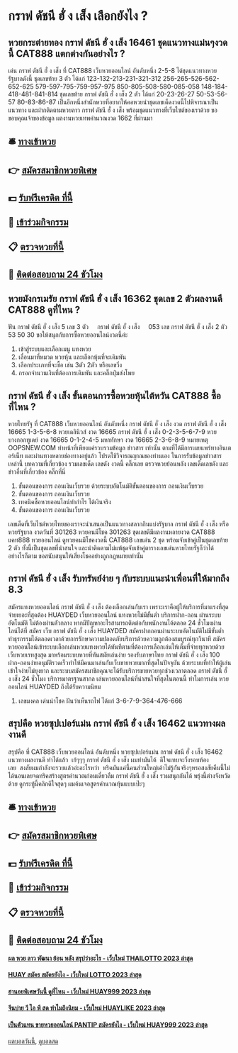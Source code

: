 # กราฟ ดัชนี ฮั่ ง เส็ง เลือกยังไง ?
## หวยกระต่ายทอง กราฟ ดัชนี ฮั่ ง เส็ง 16461 ชุดแนวทางแม่นๆงวดนี้ CAT888 แตกต่างกันอย่างไร ?
เด่น กราฟ ดัชนี ฮั่ ง เส็ง ที่ CAT888 เว็บหวยออนไลน์ อันดับหนึ่ง 2-5-8 ได้ชุดแนวทางหวยรัฐบาลดังนี้
ชุดเลขท้าย 3 ตัว ได้แก่
123-132-213-231-321-312
256-265-526-562-652-625
579-597-795-759-957-975
850-805-508-580-085-058
148-184-418-481-841-814
ชุดเลขท้าย กราฟ ดัชนี ฮั่ ง เส็ง 2 ตัว ได้แก่
20-23-26-27
50-53-56-57
80-83-86-87
เป็นอีกหนึ่งสำนักหวยที่อยากให้คอหวยนำชุดเลขเด็ดงวดนี้ไปพิจารณาเป็นแนวทาง และฝากติดตามหวยลาว กราฟ ดัชนี ฮั่ ง เส็ง พร้อมชุดแนวทางที่เว็บไซต์ของเราด้วย
ขอขอบคุณเจ้าของข้อมูล
ผลงานหวยเทพคำนวณงวด 1662 ที่ผ่านมา


## 🛎 [ทางเข้าหวย](https://bit.ly/3BG5bNw)
## 👉 [สมัครสมาชิกหวยพิเศษ](https://bit.ly/3BG5bNw)
## 💵 [รับฟรีเครดิต ที่นี้](https://bit.ly/3C3mvgS)
## 👑 [เข้าร่วมกิจกรรม](https://bit.ly/3C3mvgS)
## 📋 [ตรวจหวยที่นี้](https://bit.ly/3C3mvgS)
## 📱 [ติดต่อสอบถาม 24 ชัวโมง](https://bit.ly/3C3mvgS)

## หวยมังกรเมรัย กราฟ ดัชนี ฮั่ ง เส็ง 16362 ชุดเลข 2 ตัวผลงานดี CAT888 ดูที่ไหน ?
ฟัน กราฟ ดัชนี ฮั่ ง เส็ง 5
เลข 3 ตัว     กราฟ ดัชนี ฮั่ ง เส็ง     053
เลข กราฟ ดัชนี ฮั่ ง เส็ง 2 ตัว 53 50 30
ขอให้สนุกกับการซื้อหวยออนไลน์งวดนี้ค่ะ
1. เข้าสู่ระบบและเลือกเมนู แทงหวย
2. เลื่อนมาที่หมวด หวยหุ้น และเลือกหุ้นที่จะเดิมพัน
3. เลือกประเภทที่จะซื้อ เช่น 3ตัว 2ตัว หรือเลขวิ่ง
4. กรอกจำนวนเงินที่ต้องการเดิมพัน และคลิ๊กปุ่มส่งโพย

## กราฟ ดัชนี ฮั่ ง เส็ง ขั้นตอนการซื้อหวยหุ้นไต้หวัน CAT888 ซื้อที่ไหน ?
หวยไทยรัฐ ที่ CAT888 เว็บหวยออนไลน์ อันดับหนึ่ง กราฟ ดัชนี ฮั่ ง เส็ง งวด กราฟ ดัชนี ฮั่ ง เส็ง 16665 1-3-5-6-8
หวยเดลินิวส์ งวด 16665 กราฟ ดัชนี ฮั่ ง เส็ง 0-2-3-5-6-7-9
หวยบางกอกทูเดย์ งวด 16665 0-1-2-4-5
มหาทักษา งวด 16665 2-3-6-8-9
หมายเหตุ OOPSNEW.COM ทำหน้าที่เพียงแค่รวบรวมข้อมูล ข่าวสาร เท่านั้น ตามที่ได้มีการเผยแพร่ทางอินเตอร์เน็ท และผ่านทางหลายช่องทางอยู่แล้ว โปรดใช้วิจารณญาณของท่านเอง ในการรับข้อมูลข่าวสารเหล่านี้
บทความที่เกี่ยวข้อง
รวมเลขเด็ด เลขดัง งวดนี้ คลิ๊กเลย
ตรวจหวยย้อนหลัง เลขเด็ดเลขดัง และข่าวอื่นที่เกี่ยวข้อง คลิ๊กที่นี่
1. ขั้นตอนของการ ถอนเงินเว็บรวย ด้วยระบบอัตโนมัติขั้นตอนของการ ถอนเงินเว็บรวย
2. ขั้นตอนของการ ถอนเงินเว็บรวย
3. เทคนิคซื้อหวยออนไลน์ทำกำไร ได้เงินจริง
4. ขั้นตอนของการ ถอนเงินเว็บรวย

เลขเด็ดที่เว็บไซต์หวยไทยของเราจะนำเสนอเป็นแนวทางสลากกินแบ่งรัฐบาล กราฟ ดัชนี ฮั่ ง เส็ง หรือ หวยรัฐบาล งวดวันที่ 301263 หวยคนมีโชค 301263 ชุดเลขดีมีผลงานหลายงวด CAT888 แคท888 หวยออนไลน์ ดูหวยคนมีโชคงวดนี้ CAT888 เลขเด่น 2 ชุด พร้อมจับเข้าคู่เป็นชุดเลขท้าย 2 ตัว ทั้งนี้เป็นชุดเลขที่น่าสนใจ และน่าติดตามไม่แพ้ชุดจับเข้าคู่ตารางเลขเด่นหวยไทยรัฐก็ว่าได้ อย่างไรก็ตาม ขอสนับสนุนให้เสี่ยงโชคอย่างถูกกฎหมายเท่านั้น

## กราฟ ดัชนี ฮั่ ง เส็ง รับทรัพย์ง่าย ๆ กับระบบแนะนำเพื่อนที่ให้มากถึง 8.3
สมัครแทงหวยออนไลน์ กราฟ ดัชนี ฮั่ ง เส็ง ต้องเลือกเล่นกับเรา เพราะเราคือผู้ให้บริการที่มาแรงที่สุด จ่ายเยอะที่สุดต้อง HUAYDED เว็บหวยออนไลน์ แทงหวยไม่มีขั้นต่ำ บริการฝาก-ถอน ผ่านระบบอัตโนมัติ ไม่ต้องผ่านตัวกลาง หากมีปัญหาอะไรสามารถติดต่อกับพนักงานได้ตลอด 24 ชั่วโมงผ่าน ไลน์ได้ที่
สมัคร เว็บ กราฟ ดัชนี ฮั่ ง เส็ง HUAYDED สมัครฝากถอนผ่านระบบอัตโนมัติไม่มีขั้นต่ำ ทำธุรกรรมได้ตลอดเวลาด้วยการรักษาความปลอดภัยบริการด้วยความถูกต้องสมบูรณ์ทุกวินาที สมัครหวยออนไลน์เข้าระบบเลือกเล่นหวยแทงหวยได้ทันทีตามที่ต้องการเลือกเล่นให้เต็มที่จ่ายทุกหวยด้วยเว็บหวยเรทสูงสุด มาพร้อมระบบหวยที่ทันสมัย​​เล่นง่าย รองรับภาษาไทย กราฟ ดัชนี ฮั่ ง เส็ง 100 ฝาก-ถอนง่ายอนุมัติรวดเร็วทำให้มีคนมาเล่นกับเว็บขายหวยมากที่สุดในปัจจุบัน ด้วยระบบที่ทำให้ผู้เล่นเข้าใจง่ายไม่ยุงยาก และระบบสมัครสมาชิกคุณจะได้รับบริการขายหวยทุกช่วงเวลาตลอด กราฟ ดัชนี ฮั่ ง เส็ง 24 ชั่วโมง บริการมาตรฐานสากล เล่นหวยออนไลน์ที่น่าสนใจที่สุดในตอนนี้ ทำไมการเล่น หวยออนไลน์ HUAYDED ถึงได้รับความนิยม
1. เลขมงคล เด่นนำโชค ฝันว่าเห็นรถไฟ ได้แก่ 3-6-7-9-364-476-666

## สรุปคือ หวยซุปเปอร์แม่น กราฟ ดัชนี ฮั่ ง เส็ง 16462 แนวทางผลงานดี
สรุปคือ ที่ CAT888 เว็บหวยออนไลน์ อันดับหนึ่ง หวยซุปเปอร์แม่น กราฟ ดัชนี ฮั่ ง เส็ง 16462 แนวทางผลงานดี ทำได้แล้ว  เย้ๆๆๆ กราฟ ดัชนี ฮั่ ง เส็ง ผมทำมันได้  ดีใจแทบจะวิ่งรอบห้องเลย  สงสัยผมกำลังจะรวยแล้วอ่ะอะไรหว่า  ทริคมันแค่นี้คนส่วนใหญ่เค้าไม่รู้กันจริงๆหรอสงสัยคืนนี้ไม่ได้นอนเลยจดทริคสร้างสูตรคำนวณก่อนเดี๋ยวลืม กราฟ ดัชนี ฮั่ ง เส็ง รวมสนุกกันได้ พรุ่งนี้ต่างจังหวัดด้วย
ดูกระทู้นี้คลิกดีใจสุดๆ ผมค้นเจอสูตรคำนวณหุ้นแบบเป๊ะๆ

## 🛎 [ทางเข้าหวย](https://bit.ly/3BG5bNw)
## 👉 [สมัครสมาชิกหวยพิเศษ](https://bit.ly/3BG5bNw)
## 💵 [รับฟรีเครดิต ที่นี้](https://bit.ly/3C3mvgS)
## 👑 [เข้าร่วมกิจกรรม](https://bit.ly/3C3mvgS)
## 📋 [ตรวจหวยที่นี้](https://bit.ly/3C3mvgS)
## 📱 [ติดต่อสอบถาม 24 ชัวโมง](https://bit.ly/3C3mvgS)

#### [ผล หวย ลาว พัฒนา ย้อน หลัง สรุปว่าอะไร - เว็บใหม่ THAILOTTO 2023 ล่าสุด](https://atom.io/themes/ผล%20หวย%20ลาว%20พัฒนา%20ย้อน%20หลัง%20สรุปว่าอะไร%20-%20เว็บใหม่%20thailotto%202023%20ล่าสุด)
#### [HUAY สมัคร สมัครยังไง - เว็บใหม่ LOTTO 2023 ล่าสุด](https://atom.io/themes/huay%20สมัคร%20สมัครยังไง%20-%20เว็บใหม่%20lotto%202023%20ล่าสุด)
#### [ฮานอยพิเศษวันนี้ ดูที่ไหน - เว็บใหม่ HUAY999 2023 ล่าสุด](https://atom.io/themes/ฮานอยพิเศษวันนี้%20ดูที่ไหน%20-%20เว็บใหม่%20huay999%202023%20ล่าสุด)
#### [จีนบ่าย วี ไอ พี สด ทำไมถึงนิยม - เว็บใหม่ HUAYLIKE 2023 ล่าสุด](https://atom.io/themes/จีนบ่าย%20วี%20ไอ%20พี%20สด%20ทำไมถึงนิยม%20-%20เว็บใหม่%20huaylike%202023%20ล่าสุด)
#### [เป็นตัวแทน ขายหวยออนไลน์ PANTIP สมัครยังไง - เว็บใหม่ HUAY999 2023 ล่าสุด](https://atom.io/themes/เป็นตัวแทน%20ขายหวยออนไลน์%20pantip%20สมัครยังไง%20-%20เว็บใหม่%20huay999%202023%20ล่าสุด)

[ผลบอลวันนี้](https://siamsport.tv "ผลบอลวันนี้"), [ดูบอลสด](https://siamsport.tv/ดูบอลสด "ดูบอลสด")